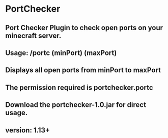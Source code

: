 # PortChecker
## Port Checker Plugin to check open ports on your minecraft server.
## Usage: /portc (minPort) (maxPort)
## Displays all open ports from minPort to maxPort
## The permission required is portchecker.portc 
## Download the portchecker-1.0.jar for direct usage.
## version: 1.13+
    
